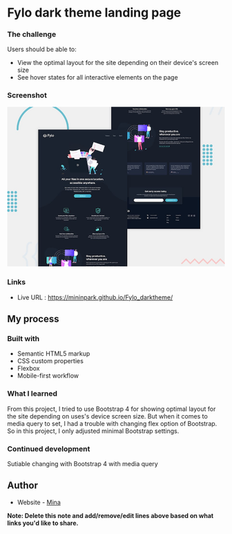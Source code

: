 # Fylo dark theme landing page

### The challenge

Users should be able to:

- View the optimal layout for the site depending on their device's screen size
- See hover states for all interactive elements on the page

### Screenshot

![Design preview for the Fylo dark theme landing page challenge](./design/desktop-preview.jpg)

### Links

- Live URL : https://mininpark.github.io/Fylo_darktheme/

## My process

### Built with

- Semantic HTML5 markup
- CSS custom properties
- Flexbox
- Mobile-first workflow


### What I learned
From this project, I tried to use Bootstrap 4 for showing optimal layout for the site depending on uses's device screen size. But when it comes to media query to set, I had a trouble with changing flex option of Bootstrap. So in this project, I only adjusted minimal Bootstrap settings. 

### Continued development

Sutiable changing with Bootstrap 4 with media query

## Author

- Website - [Mina](https://github.com/mininpark/)

**Note: Delete this note and add/remove/edit lines above based on what links you'd like to share.**

